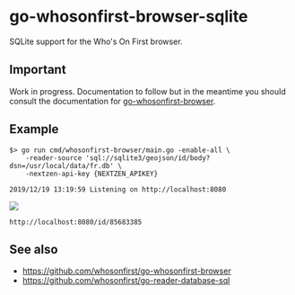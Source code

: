# go-whosonfirst-browser-sqlite

SQLite support for the Who's On First browser.

## Important

Work in progress. Documentation to follow but in the meantime you should consult the documentation for [go-whosonfirst-browser](https://github.com/whosonfirst/go-whosonfirst-browser).

## Example

```
$> go run cmd/whosonfirst-browser/main.go -enable-all \
	-reader-source 'sql://sqlite3/geojson/id/body?dsn=/usr/local/data/fr.db' \
	-nextzen-api-key {NEXTZEN_APIKEY}

2019/12/19 13:19:59 Listening on http://localhost:8080
```

![](images/wof-browser-sqlite-seine-et-marne.jpg)

```
http://localhost:8080/id/85683385
```

## See also

* https://github.com/whosonfirst/go-whosonfirst-browser
* https://github.com/whosonfirst/go-reader-database-sql